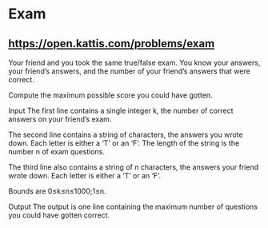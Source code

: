 # Exam
## https://open.kattis.com/problems/exam
Your friend and you took the same true/false exam. You know your answers, your friend’s answers, and the number of your friend’s answers that were correct.

Compute the maximum possible score you could have gotten.

Input
The first line contains a single integer k, the number of correct answers on your friend’s exam.

The second line contains a string of characters, the answers you wrote down. Each letter is either a ‘T’ or an ‘F’. The length of the string is the number n of exam questions.

The third line also contains a string of n characters, the answers your friend wrote down. Each letter is either a ‘T’ or an ‘F’.

Bounds are 0≤k≤n≤1000;1≤n.

Output
The output is one line containing the maximum number of questions you could have gotten correct.